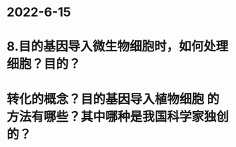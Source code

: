
# 2022-6-15


 



# **8.目的基因导入微生物细胞时，如何处理细胞？目的？**

# **转化的概念？目的基因导入植物细胞 的方法有哪些？其中哪种是我国科学家独创的？**









